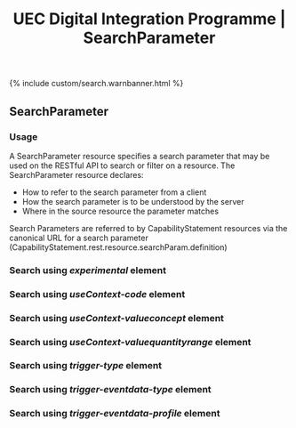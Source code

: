 ﻿---
title: UEC Digital Integration Programme | SearchParameter
keywords: servicedefinition, rest, searchParameters
tags: [rest,fhir,api]
sidebar: ctp_rest_sidebar
permalink: api_searchparameter.html
summary: SearchParameter
---

{% include custom/search.warnbanner.html %}

<!--
{% include custom/fhir.referencemin.html  resource="" userlink="" page="" fhirname="Service Definition" fhirlink="[Service Definition](http://hl7.org/fhir/stu3/servicedefinition.html)" content="User Stories" userlink="" %}
-->

## SearchParameter ##

### Usage ###

A SearchParameter resource specifies a search parameter that may be used on the RESTful API to search or filter on a resource. 
The SearchParameter resource declares:

- How to refer to the search parameter from a client
- How the search parameter is to be understood by the server
- Where in the source resource the parameter matches

Search Parameters are referred to by CapabilityStatement resources via the canonical URL for a search parameter (CapabilityStatement.rest.resource.searchParam.definition)

### Search using *experimental* element ###

<script src="https://gist.github.com/IOPS-DEV/87a7915408f67cd5d364cd141dbb2f17.js"></script>


### Search using *useContext-code* element ###

<script src="https://gist.github.com/IOPS-DEV/7e20ac745bec7436478e31a69f52c07d.js"></script>

### Search using *useContext-valueconcept* element ###

<script src="https://gist.github.com/IOPS-DEV/8125362d433a3dcecd364d8af6da7773.js"></script>

### Search using *useContext-valuequantityrange* element ###

<script src="https://gist.github.com/IOPS-DEV/d9cdb1c1bb84d67fad254856e3be762b.js"></script>

### Search using *trigger-type* element ###

<script src="https://gist.github.com/IOPS-DEV/a2c439da001a145fffa475dcb6c88e93.js"></script>

### Search using *trigger-eventdata-type* element ###

<script src="https://gist.github.com/IOPS-DEV/8c124c6ffb7de63ec0c7f5fe005c1333.js"></script>

### Search using *trigger-eventdata-profile* element ###

<script src="https://gist.github.com/IOPS-DEV/e0959e0022596fb155f4442936ecff1e.js"></script>